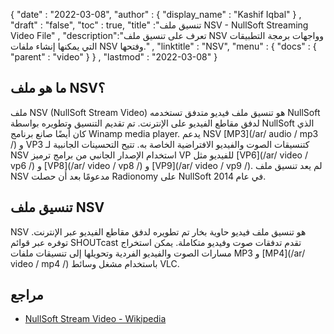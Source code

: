 {
  "date" : "2022-03-08",
  "author" : {
    "display_name" : "Kashif Iqbal"
} ,
  "draft" : "false",
  "toc" : true,
  "title" :"تنسيق ملف NSV - NullSoft Streaming Video File" ,
  "description":"تعرف على تنسيق ملف NSV وواجهات برمجة التطبيقات التي يمكنها إنشاء ملفات NSV وفتحها." ,
  "linktitle" : "NSV",
  "menu" : {
    "docs" : {
      "parent" : "video"
}
} ,
  "lastmod" : "2022-03-08"
}

## ما هو ملف NSV؟

ملف NSV (NullSoft Stream Video) هو تنسيق ملف فيديو متدفق تستخدمه NullSoft لدفق مقاطع الفيديو على الإنترنت. تم تقديم التنسيق وتطويره بواسطة NullSoft الذي كان أيضًا صانع برنامج Winamp media player. يدعم NSV [MP3](/ar/ audio / mp3 /) و VP3 كتنسيقات الصوت والفيديو الافتراضية الخاصة به. تتيح التحسينات الجانبية لـ NSV استخدام الإصدار الجانبي من برامج ترميز VP للفيديو مثل [VP6](/ar/ video / vp6 /) و [VP8](/ar/ video / vp8 /) و [VP9](/ar/ video / vp9 /). لم يعد تنسيق ملف NSV مدعومًا بعد أن حصلت Radionomy على NullSoft في عام 2014.

## تنسيق ملف NSV

NSV هو تنسيق ملف فيديو حاوية بخار تم تطويره لدفق مقاطع الفيديو عبر الإنترنت. توفره عبر قوائم SHOUTcast تقدم تدفقات صوت وفيديو متكاملة. يمكن استخراج مسارات الصوت والفيديو الفردية وتحويلها إلى تنسيقات ملفات MP3 و [MP4](/ar/ video / mp4 /) باستخدام مشغل وسائط VLC.

## مراجع

* [NullSoft Stream Video - Wikipedia](https://en.wikipedia.org/wiki/Nullsoft_Streaming_Video)

